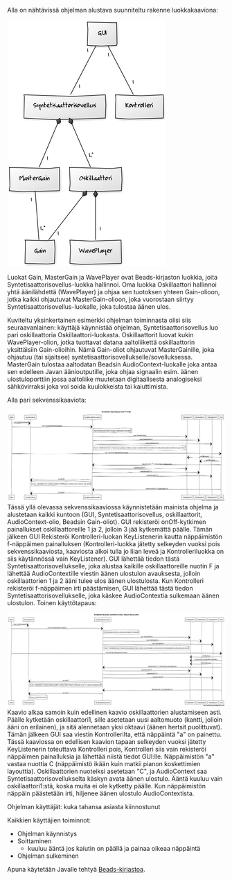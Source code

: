 Alla on nähtävissä ohjelman alustava suunniteltu rakenne luokkakaaviona:

![Luokkakaavio](/luokkakaavio_viimeinen.png)

Luokat Gain, MasterGain ja WavePlayer ovat Beads-kirjaston luokkia, joita Syntetisaattorisovellus-luokka hallinnoi. Oma luokka Oskillaattori hallinnoi yhtä äänilähdettä (WavePlayer) ja ohjaa sen tuotoksen yhteen Gain-olioon, jotka kaikki ohjautuvat MasterGain-olioon, joka vuorostaan siirtyy Syntetisaattorisovellus-luokalle, joka tulostaa äänen ulos. 

Kuviteltu yksinkertainen esimerkki ohjelman toiminnasta olisi siis seuraavanlainen: käyttäjä käynnistää ohjelman, Syntetisaattorisovellus luo pari oskillaattoria Oskillaattori-luokasta. Oskillaattorit luovat kukin WavePlayer-olion, jotka tuottavat datana aaltoliikettä oskillaattorin yksittäisiin Gain-olioihin. Nämä Gain-oliot ohjautuvat MasterGainille, joka ohjautuu (tai sijaitsee) syntetisaattorisovellukselle/sovelluksessa. MasterGain tulostaa aaltodatan Beadsin AudioContext-luokalle joka antaa sen edelleen Javan äänioutputille, joka ohjaa signaalin esim. äänen ulostuloporttiin jossa aaltoliike muutetaan digitaalisesta analogiseksi sähkövirraksi joka voi soida kuulokkeista tai kaiuttimista. 

Alla pari sekvenssikaaviota: 

![Sekvenssi yksi](/sekvenssikaavio1.png)
Tässä yllä olevassa sekvenssikaaviossa käynnistetään mainista ohjelma ja alustetaan kaikki kuntoon (GUI, Syntetisaattorisovellus, oskillaattorit, AudioContext-olio, Beadsin Gain-oliot). GUI rekisteröi onOff-kytkimen painallukset oskillaattoreille 1 ja 2, jolloin 3 jää kytkemättä päälle. Tämän jälkeen GUI Rekisteröi Kontrolleri-luokan KeyListenerin kautta näppäimistön f-näppäimen painalluksen (Kontrolleri-luokka jätetty selkeyden vuoksi pois sekvenssikaaviosta, kaaviosta alkoi tulla jo liian leveä ja Kontrolleriluokka on siis käytännössä vain KeyListener). GUI lähettää tiedon tästä Syntetisaattorisovellukselle, joka alustaa kaikille oskillaattoreille nuotin F ja lähettää AudioContextille viestin äänen ulostulon avauksesta, jolloin oskillaattorien 1 ja 2 ääni tulee ulos äänen ulostulosta. Kun Kontrolleri rekisteröi f-näppäimen irti päästämisen, GUI lähettää tästä tiedon Syntetisaattorisovellukselle, joka käskee AudioContextia sulkemaan äänen ulostulon. Toinen käyttötapaus: 

![Sekvenssi kaksi](/sekvenssikaavio2.png)
Kaavio alkaa samoin kuin edellinen kaavio oskillaattorien alustamiseen asti. Päälle kytketään oskillaattori1, sille asetetaan uusi aaltomuoto (kantti, jolloin ääni on erilainen), ja sitä alennetaan yksi oktaavi (äänen hertsit puolittuvat). Tämän jälkeen GUI saa viestin Kontrollerilta, että näppäintä "a" on painettu. Tässä kaaviossa on edellisen kaavion tapaan selkeyden vuoksi jätetty KeyListenerin toteuttava Kontrolleri pois, Kontrolleri siis vain rekisteröi näppäimen painalluksia ja lähettää niistä tiedot GUI:lle. Näppäimistön "a" vastaa nuottia C (näppäimistö ikään kuin matkii pianon koskettimien layouttia). Oskillaattorien nuoteiksi asetetaan "C", ja AudioContext saa Syntetisaattorisovellukselta käskyn avata äänen ulostulo. Ääntä kuuluu vain oskillaattori1:stä, koska muita ei ole kytketty päälle. Kun näppäimistön näppäin päästetään irti, hiljenee äänen ulostulo AudioContextista.

Ohjelman käyttäjät: kuka tahansa asiasta kiinnostunut

Kaikkien käyttäjien toiminnot:
  * Ohjelman käynnistys
  * Soittaminen
    * kuuluu ääntä jos kaiutin on päällä ja painaa oikeaa näppäintä
  * Ohjelman sulkeminen

Apuna käytetään Javalle tehtyä [Beads-kirjastoa](http://www.beadsproject.net/ "Beads").
